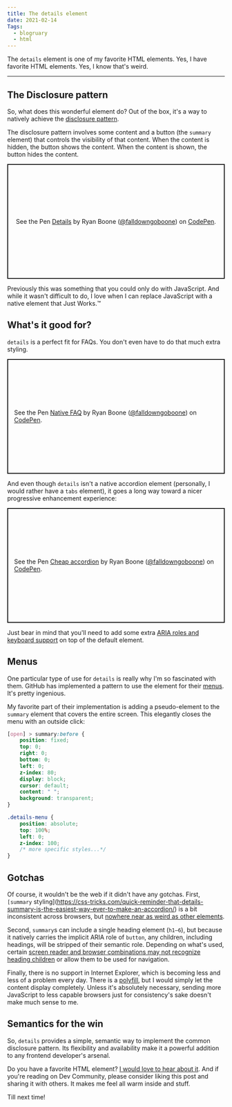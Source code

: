 ```yaml
---
title: The details element
date: 2021-02-14
Tags: 
  - blogruary
  - html
---
```


The `details` element is one of my favorite HTML elements. Yes, I have favorite HTML elements. Yes, I know that's weird.

---

## The Disclosure pattern

So, what does this wonderful element do? Out of the box, it's a way to natively achieve the [disclosure pattern](https://www.w3.org/TR/wai-aria-practices-1.2/#disclosure).

The disclosure pattern involves some content and a button (the `summary` element) that controls the visibility of that content. When the content is hidden, the button shows the content. When the content is shown, the button hides the content.

<p class="codepen" data-height="265" data-theme-id="dark" data-default-tab="html,result" data-user="falldowngoboone" data-slug-hash="QWGdaNX" style="height: 265px; box-sizing: border-box; display: flex; align-items: center; justify-content: center; border: 2px solid; margin: 1em 0; padding: 1em;" data-pen-title="Details">
  <span>See the Pen <a href="https://codepen.io/falldowngoboone/pen/QWGdaNX">
  Details</a> by Ryan Boone (<a href="https://codepen.io/falldowngoboone">@falldowngoboone</a>)
  on <a href="https://codepen.io">CodePen</a>.</span>
</p>
<script async src="https://cpwebassets.codepen.io/assets/embed/ei.js"></script>

Previously this was something that you could only do with JavaScript. And while it wasn't difficult to do, I love when I can replace JavaScript with a native element that Just Works.™ 

## What's it good for?

`details` is a perfect fit for FAQs. You don't even have to do that much extra styling. 

<p class="codepen" data-height="265" data-theme-id="dark" data-default-tab="html,result" data-user="falldowngoboone" data-slug-hash="PobWvKq" style="height: 265px; box-sizing: border-box; display: flex; align-items: center; justify-content: center; border: 2px solid; margin: 1em 0; padding: 1em;" data-pen-title="Native FAQ">
  <span>See the Pen <a href="https://codepen.io/falldowngoboone/pen/PobWvKq">
  Native FAQ</a> by Ryan Boone (<a href="https://codepen.io/falldowngoboone">@falldowngoboone</a>)
  on <a href="https://codepen.io">CodePen</a>.</span>
</p>
<script async src="https://cpwebassets.codepen.io/assets/embed/ei.js"></script>

And even though `details` isn't a native accordion element (personally, I would rather have a `tabs` element), it goes a long way toward a nicer progressive enhancement experience:

<p class="codepen" data-height="265" data-theme-id="dark" data-default-tab="html,result" data-user="falldowngoboone" data-slug-hash="xxRgWyV" style="height: 265px; box-sizing: border-box; display: flex; align-items: center; justify-content: center; border: 2px solid; margin: 1em 0; padding: 1em;" data-pen-title="Cheap accordion">
  <span>See the Pen <a href="https://codepen.io/falldowngoboone/pen/xxRgWyV">
  Cheap accordion</a> by Ryan Boone (<a href="https://codepen.io/falldowngoboone">@falldowngoboone</a>)
  on <a href="https://codepen.io">CodePen</a>.</span>
</p>
<script async src="https://cpwebassets.codepen.io/assets/embed/ei.js"></script>

Just bear in mind that you'll need to add some extra [ARIA roles and keyboard support](https://w3c.github.io/aria-practices/examples/accordion/accordion.html) on top of the default element.

## Menus

One particular type of use for `details` is really why I'm so fascinated with them. GitHub has implemented a pattern to use the element for their [menus](https://docs.google.com/presentation/d/1hvnPpsJo44BTPfJx28CV95vqk_dt6na1awUbk0kmZYM/edit#slide=id.g3e31444916_0_48). It's pretty ingenious.

My favorite part of their implementation is adding a pseudo-element to the `summary` element that covers the entire screen. This elegantly closes the menu with an outside click:

```css
[open] > summary:before {
	position: fixed;
	top: 0;
	right: 0;
	bottom: 0;
	left: 0;
	z-index: 80;
	display: block;
	cursor: default;
	content: " ";
	background: transparent;
}

.details-menu {
	position: absolute;
	top: 100%;
	left: 0;
	z-index: 100;
	/* more specific styles...*/
}
```

## Gotchas

Of course, it wouldn't be the web if it didn't have any gotchas. First, `[summary` styling](https://css-tricks.com/quick-reminder-that-details-summary-is-the-easiest-way-ever-to-make-an-accordion/) is a bit inconsistent across browsers, but [nowhere near as weird as other elements](https://www.smashingmagazine.com/2020/11/standardizing-select-native-html-form-controls/).

Second, `summary`s can include a single heading element (`h1–6`), but because it natively carries the implicit ARIA role of `button`, any children, including headings, will be stripped of their semantic role. Depending on what's used, certain [screen reader and browser combinations may not recognize heading children](https://www.scottohara.me/blog/2018/09/03/details-and-summary.html#screen-reader-support) or allow them to be used for navigation.

Finally, there is no support in Internet Explorer, which is becoming less and less of a problem every day. There is a [polyfill](https://github.com/javan/details-element-polyfill), but I would simply let the content display completely. Unless it's absolutely necessary, sending more JavaScript to less capable browsers just for consistency's sake doesn't make much sense to me.

## Semantics for the win

So, `details` provides a simple, semantic way to implement the common disclosure pattern. Its flexibility and availability make it a powerful addition to any frontend developer's arsenal.

Do you have a favorite HTML element? [I would love to hear about it](https://twitter.com/therealboone). And if you're reading on Dev Community, please consider liking this post and sharing it with others. It makes me feel all warm inside and stuff.

Till next time!